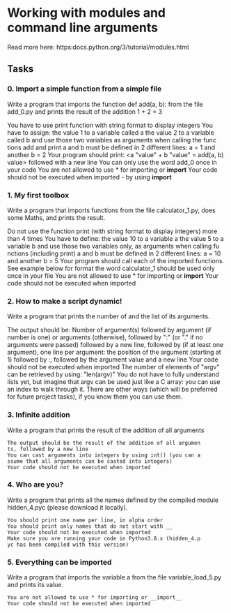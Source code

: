# Working with modules and command line arguments

Read more here: https:docs.python.org/3/tutorial/modules.html

## Tasks

### 0. Import a simple function from a simple file
Write a program that imports the function def add(a, b): from the file add_0.py and prints the result of the addition 1 + 2 = 3

You have to use print function with string format to display integers
You have to assign:
	the value 1 to a variable called a
	the value 2 to a variable called b
	and use those two variables as arguments when calling the func	      tions add and print
a and b must be defined in 2 different lines: a = 1 and another b = 2
Your program should print: <a "value" + b "value" = add(a, b) value> followed with a new line
You can only use the word add_0 once in your code
You are not allowed to use * for importing or __import__
Your code should not be executed when imported - by using __import__ 
     
### 1. My first toolbox
Write a program that imports functions from the file calculator_1.py, does some Maths, and prints the result.

Do not use the function print (with string format to display integers) more than 4 times
You have to define:
	the value 10 to a variable a
	the value 5 to a variable b
	and use those two variables only, as arguments when calling fu        nctions (including print)
a and b must be defined in 2 different lines: a = 10 and another b = 5
Your program should call each of the imported functions. See example below for format
the word calculator_1 should be used only once in your file
You are not allowed to use * for importing or __import__
Your code should not be executed when imported

### 2. How to make a script dynamic!
Write a program that prints the number of and the list of its arguments.

The output should be:
	Number of argument(s) followed by argument (if number is one)         or arguments (otherwise), followed by
	":" (or "." if no arguments were passed) followed by
        a new line, followed by (if at least one argument),
	one line per argument:
		the position of the argument (starting at 1) followed                 by :, followed by the argument value and a new line
Your code should not be executed when imported
The number of elements of "argv" can be retrieved by using: "len(argv)"
You do not have to fully understand lists yet, but imagine that argv can be used just like a C array: you can use an index to walk through it. There are other ways (which will be preferred for future project tasks), if you know them you can use them.

### 3. Infinite addition
Write a program that prints the result of the addition of all arguments

	The output should be the result of the addition of all argumen        ts, followed by a new line
	You can cast arguments into integers by using int() (you can a        ssume that all arguments can be casted into integers)
	Your code should not be executed when imported

### 4. Who are you?
Write a program that prints all the names defined by the compiled module hidden_4.pyc (please download it locally).

	You should print one name per line, in alpha order
	You should print only names that do not start with __
	Your code should not be executed when imported
	Make sure you are running your code in Python3.8.x (hidden_4.p        yc has been compiled with this version)

### 5. Everything can be imported
Write a program that imports the variable a from the file variable_load_5.py and prints its value.

	You are not allowed to use * for importing or __import__
	Your code should not be executed when imported

